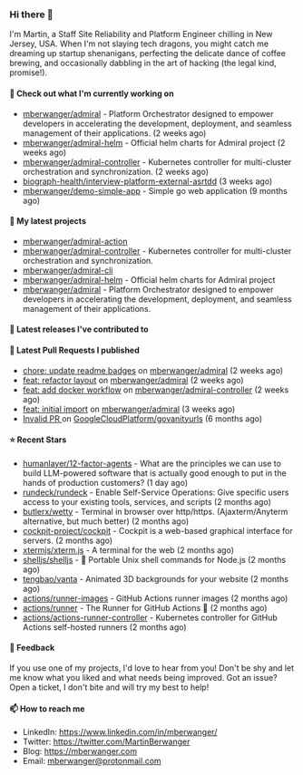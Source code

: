 ### Hi there 👋

I'm Martin, a Staff Site Reliability and Platform Engineer chilling in New Jersey, USA. When I'm not slaying tech dragons, you might catch me dreaming up startup shenanigans, perfecting the delicate dance of coffee brewing, and occasionally dabbling in the art of hacking (the legal kind, promise!). 

#### 👷 Check out what I'm currently working on

- [mberwanger/admiral](https://github.com/mberwanger/admiral) - Platform Orchestrator designed to empower developers in accelerating the development, deployment, and seamless management of their applications. (2 weeks ago)
- [mberwanger/admiral-helm](https://github.com/mberwanger/admiral-helm) - Official helm charts for Admiral project (2 weeks ago)
- [mberwanger/admiral-controller](https://github.com/mberwanger/admiral-controller) - Kubernetes controller for multi-cluster orchestration and synchronization. (2 weeks ago)
- [biograph-health/interview-platform-external-asrtdd](https://github.com/biograph-health/interview-platform-external-asrtdd) (3 weeks ago)
- [mberwanger/demo-simple-app](https://github.com/mberwanger/demo-simple-app) - Simple go web application (9 months ago)

#### 🌱 My latest projects

- [mberwanger/admiral-action](https://github.com/mberwanger/admiral-action)
- [mberwanger/admiral-controller](https://github.com/mberwanger/admiral-controller) - Kubernetes controller for multi-cluster orchestration and synchronization.
- [mberwanger/admiral-cli](https://github.com/mberwanger/admiral-cli)
- [mberwanger/admiral-helm](https://github.com/mberwanger/admiral-helm) - Official helm charts for Admiral project
- [mberwanger/admiral](https://github.com/mberwanger/admiral) - Platform Orchestrator designed to empower developers in accelerating the development, deployment, and seamless management of their applications.

#### 🔭 Latest releases I've contributed to


#### 🔨 Latest Pull Requests I published

- [chore: update readme badges](https://github.com/mberwanger/admiral/pull/28) on [mberwanger/admiral](https://github.com/mberwanger/admiral) (2 weeks ago)
- [feat: refactor layout](https://github.com/mberwanger/admiral/pull/24) on [mberwanger/admiral](https://github.com/mberwanger/admiral) (2 weeks ago)
- [feat: add docker workflow](https://github.com/mberwanger/admiral-controller/pull/1) on [mberwanger/admiral-controller](https://github.com/mberwanger/admiral-controller) (2 weeks ago)
- [feat: initial import](https://github.com/mberwanger/admiral/pull/1) on [mberwanger/admiral](https://github.com/mberwanger/admiral) (3 weeks ago)
- [Invalid PR ](https://github.com/GoogleCloudPlatform/govanityurls/pull/54) on [GoogleCloudPlatform/govanityurls](https://github.com/GoogleCloudPlatform/govanityurls) (6 months ago)

#### ⭐ Recent Stars

- [humanlayer/12-factor-agents](https://github.com/humanlayer/12-factor-agents) - What are the principles we can use to build LLM-powered software that is actually good enough to put in the hands of production customers? (1 day ago)
- [rundeck/rundeck](https://github.com/rundeck/rundeck) - Enable Self-Service Operations: Give specific users access to your existing tools, services, and scripts (2 months ago)
- [butlerx/wetty](https://github.com/butlerx/wetty) - Terminal in browser over http/https. (Ajaxterm/Anyterm alternative, but much better) (2 months ago)
- [cockpit-project/cockpit](https://github.com/cockpit-project/cockpit) - Cockpit is a web-based graphical interface for servers. (2 months ago)
- [xtermjs/xterm.js](https://github.com/xtermjs/xterm.js) - A terminal for the web (2 months ago)
- [shelljs/shelljs](https://github.com/shelljs/shelljs) - :shell: Portable Unix shell commands for Node.js (2 months ago)
- [tengbao/vanta](https://github.com/tengbao/vanta) - Animated 3D backgrounds for your website (2 months ago)
- [actions/runner-images](https://github.com/actions/runner-images) - GitHub Actions runner images (2 months ago)
- [actions/runner](https://github.com/actions/runner) - The Runner for GitHub Actions :rocket: (2 months ago)
- [actions/actions-runner-controller](https://github.com/actions/actions-runner-controller) - Kubernetes controller for GitHub Actions self-hosted runners (2 months ago)

#### 💬 Feedback

If you use one of my projects, I'd love to hear from you! Don't be shy and let me know what you liked and what needs being improved. Got an issue? Open a ticket, I don't bite and will try my best to help!

#### 📫 How to reach me

- LinkedIn: https://www.linkedin.com/in/mberwanger/
- Twitter: https://twitter.com/MartinBerwanger
- Blog: https://mberwanger.com
- Email: mberwanger@protonmail.com
